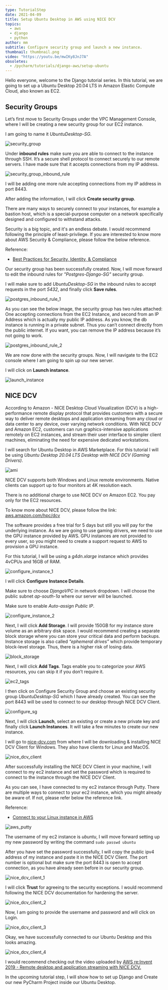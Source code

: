 ```yaml
---
type: TutorialStep
date: 2021-04-09
title: Setup Ubuntu Desktop in AWS using NICE DCV
topics:
  - aws
  - django
  - python
author: mm
subtitle: Configure security group and launch a new instance.
thumbnail: thumbnail.png
video: "https://youtu.be/mwIKy8JnJ7A"
obsoletes:
  - /pycharm/tutorials/django-aws/setup-ubuntu
---
```


Hello everyone, welcome to the Django tutorial series. In this tutorial, we are going to set up a Ubuntu Desktop 20.04 LTS in Amazon Elastic Compute Cloud, also known as EC2.

## Security Groups

Let’s first move to Security Groups under the VPC Management Console, where I will be creating a new security group for our EC2 instance.

I am going to name it _UbuntuDesktop-SG_.

![security_group](steps/step1.png)

Under **inbound rules** make sure you are able to connect to the instance through SSH. It’s a secure shell protocol to connect securely to our remote servers. I have made sure that it accepts connections from my IP address.

![security_group_inbound_rule](steps/step2.png)

I will be adding one more rule accepting connections from my IP address in port 8443.

After adding the information, I will click **Create security group**.

There are many ways to securely connect to your instances, for example a bastion host, which is a special-purpose computer on a network specifically designed and configured to withstand attacks.

Security is a big topic, and it's an endless debate. I would recommend following the principle of least-privilege. If you are interested to know more about AWS Security & Compliance, please follow the below reference.

Reference:

- [Best Practices for Security, Identity, & Compliance](https://aws.amazon.com/architecture/security-identity-compliance)

Our security group has been successfully created. Now, I will move forward to edit the inbound rules for _"Postgres-Django-SG"_ security group.

I will make sure to add _UbuntuDesktop-SG_ in the inbound rules to accept requests in the port _5432_, and finally click **Save rules**.

![postgres_inbound_rule_1](steps/step3.png)

As you can see the below image, the security group has two rules attached: One accepting connections from the EC2 Instance, and second from an IP Address which is actually my public IP address. As you know, the db instance is running in a private subnet. Thus you can’t connect directly from the public internet. If you want, you can remove the IP address because it’s not going to work.

![postgres_inbound_rule_2](steps/step4.png)

We are now done with the security groups. Now, I will navigate to the EC2 console where I am going to spin up our new server.

I will click on **Launch instance**.

![launch_instance](steps/step5.png)

## NICE DCV

According to Amazon - NICE Desktop Cloud Visualization (DCV) is a high-performance remote display protocol that provides customers with a secure way to deliver remote desktops and application streaming from any cloud or data center to any device, over varying network conditions. With NICE DCV and Amazon EC2, customers can run graphics-intensive applications remotely on EC2 instances, and stream their user interface to simpler client machines, eliminating the need for expensive dedicated workstations.

I will search for Ubuntu Desktop in AWS Marketplace. For this tutorial I will be using _Ubuntu Desktop 20.04 LTS Desktop with NICE DCV (Gaming Drivers)_.

![ami](steps/step6.png)

NICE DCV supports both Windows and Linux remote environments. Native clients can support up to four monitors at 4K resolution each.

There is no additional charge to use NICE DCV on Amazon EC2. You pay only for the EC2 resources.

To know more about NICE DCV, please follow the link: [aws.amazon.com/hpc/dcv](https://aws.amazon.com/hpc/dcv/)

The software provides a free trial for 5 days but still you will pay for the underlying instance.
As we are going to use gaming drivers, we need to use the GPU instance provided by AWS. GPU instances are not
provided to every user, so you might need to create a support request to AWS to provision a GPU instance.

For this tutorial, I will be using a _g4dn.xlarge_ instance which provides 4vCPUs and 16GB of RAM.

![configure_instance_1](steps/step7.png)

I will click **Configure Instance Details**.

Make sure to choose _DjangoVPC_ in network dropdown. I will choose the public subnet _ap-south-1a_ where our server will be launched.

Make sure to enable _Auto-assign Public IP_.

![configure_instance_2](steps/step8.png)

Next, I will click **Add Storage**. I will provide 150GB for my instance store volume as an arbitrary disk space.
I would recommend creating a separate block storage where you can store your critical data and perform backups.
Instance storage is also called _“ephemeral drives”_ which provide temporary block-level storage.
Thus, there is a higher risk of losing data.

![block_storage](steps/step9.png)

Next, I will click **Add Tags**. Tags enable you to categorize your AWS resources, you can skip it if you don’t require it.

![ec2_tags](steps/step10.png)

I then click on Configure Security Group and choose an existing security group _UbuntuDesktop-SG_ which I have already created. You can see the port 8443 will be used to connect to our desktop through NICE DCV Client.

![configure_sg](steps/step11.png)

Next, I will click **Launch**, select an existing or create a new private key and finally click **Launch Instances**. It will take a few minutes to create our new instance.

I will go to [nice-dcv.com](https://www.nice-dcv.com/) from where I will be downloading & installing NICE DCV Client for Windows. They also have clients for Linux and MacOS.

![nice_dcv_client](steps/step12.png)

After successfully installing the NICE DCV Client in your machine, I will connect to my ec2 instance and set the password which is required to connect to the instance through the NICE DCV Client.

As you can see, I have connected to my ec2 instance through Putty. There are multiple ways to connect to your ec2 instance, which you might already be aware of. If not, please refer below the reference link.

Reference:

- [Connect to your Linux instance in AWS](https://docs.aws.amazon.com/AWSEC2/latest/UserGuide/AccessingInstances.html)

![aws_putty](steps/step13.png)

The username of my ec2 instance is _ubuntu_, I will move forward setting up my new password by writing the command `sudo passwd ubuntu`

After you have set the password successfully, I will copy the public ipv4 address of my instance and paste it in the NICE DCV Client. The port number is optional but make sure the port 8443 is open to accept connection, as you have already seen before in our security group.

![nice_dcv_client_1](steps/step14.png)

I will click **Trust** for agreeing to the security exceptions. I would recommend following the NICE DCV documentation for hardening the server.

![nice_dcv_client_2](steps/step15.png)

Now, I am going to provide the username and password and will click on Login.

![nice_dcv_client_3](steps/step16.png)

Okay, we have successfully connected to our Ubuntu Desktop and this looks amazing.

![nice_dcv_client_4](steps/step17.png)

I would recommend checking out the video uploaded by [AWS re:Invent 2019 - Remote desktop and application streaming with NICE DCV.](https://www.youtube.com/watch?v=id0kOnY6wLw)

In the upcoming tutorial step, I will show how to set up Django and Create our new PyCharm Project inside our Ubuntu Desktop.
